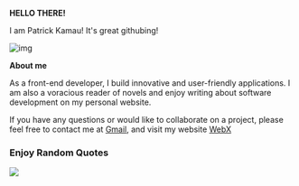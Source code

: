 **HELLO THERE!**

I am Patrick Kamau! It's great githubing!


![img](img.gif)

**About me**

As a front-end developer, I build innovative and user-friendly applications. I am also a voracious reader of novels and enjoy writing about software development on my personal website.

If you have any questions or would like to collaborate on a project, please feel free to contact me at [Gmail](mailto:patrickzzed@gmail.com), and visit my website [WebX](http://webxcorporation.wordpress.com)

### Enjoy Random Quotes
![](https://quotes-github-readme.vercel.app/api?type=horizontal&theme=radical)
